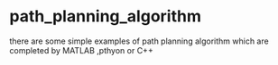 # path_planning_algorithm
there are some simple examples of path planning algorithm which are completed by MATLAB ,pthyon or C++
